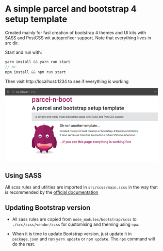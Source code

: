 # A simple parcel and bootstrap 4 setup template

Created mainly for fast creation of bootstrap 4 themes and UI kits with SASS and PostCSS wit autoprefixer support. Note that everything lives in src dir.

Start and run with:

```js
yarn install && yarn run start
// or
npm install && npm run start
```

Then visit http://localhost:1234 to see if everything is working

![](src/img/intro.png)

## Using SASS

All scss rules and utilities are imported in `src/scss/main.scss` in the way
that is recommended by the [official documentation](https://getbootstrap.com/docs/4.4/getting-started/theming)

## Updating Bootstrap version

- All sass rules are copied from `node_modules/bootstrap/scss`
  to `./src/scss/vendor/scss` for customising and theming using `npx`.

- When it is time to update Bootstrap version, just update it in `package.json`
  and run `yarn update` or `npm update`. The `npx` command will do the rest.
